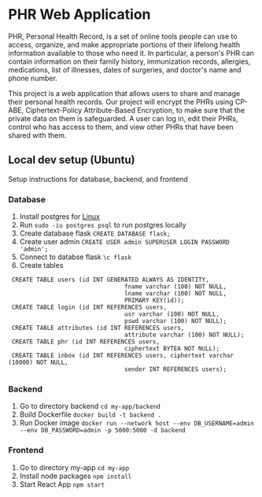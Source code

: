 # PHR Web Application

PHR, Personal Health Record, is a set of online tools people can use to access, organize, and make appropriate portions of their lifelong health information available to those who need it.  In particular, a person's PHR can contain information on their family history, immunization records, allergies, medications, list of illnesses, dates of surgeries, and doctor's name and phone number.  

This project is a web application that allows users to share and manage their personal health records. Our project will encrypt the PHRs using CP-ABE, Ciphertext-Policy Attribute-Based Encryption, to make sure that the private data on them is safeguarded. A user can log in, edit their PHRs, control who has access to them, and view other PHRs that have been shared with them.

## Local dev setup (Ubuntu)
Setup instructions for database, backend, and frontend
### Database
1. Install postgres for [Linux](https://www.postgresql.org/download/linux/ubuntu/)
2. Run `sudo -iu postgres psql` to run postgres locally
3. Create database flask `CREATE DATABASE flask;`
4. Create user admin `CREATE USER admin SUPERUSER LOGIN PASSWORD 'admin';`
5. Connect to databse flask `\c flask`
6. Create tables 
```
 CREATE TABLE users (id INT GENERATED ALWAYS AS IDENTITY,
                                 fname varchar (100) NOT NULL,
                                 lname varchar (100) NOT NULL,
                                 PRIMARY KEY(id));
 CREATE TABLE login (id INT REFERENCES users,
                                 usr varchar (100) NOT NULL,
                                 pswd varchar (100) NOT NULL);
 CREATE TABLE attributes (id INT REFERENCES users,
                                 attribute varchar (100) NOT NULL);
 CREATE TABLE phr (id INT REFERENCES users,                   
                                 ciphertext BYTEA NOT NULL);
 CREATE TABLE inbox (id INT REFERENCES users, ciphertext varchar (10000) NOT NULL,
                                 sender INT REFERENCES users);
```

### Backend
1. Go to directory backend `cd my-app/backend`
2. Build Dockerfile `docker build -t backend .`
3. Run Docker image `docker run --network host --env DB_USERNAME=admin --env DB_PASSWORD=admin -p 5000:5000 -d backend`

### Frontend
1. Go to directory my-app `cd my-app`
2. Install node packages `npm install`
3. Start React App `npm start`
